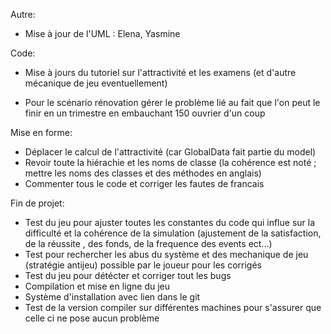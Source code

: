
Autre:
- Mise à jour de l'UML : Elena, Yasmine 


Code:
- Mise à jours du tutoriel sur l'attractivité et les examens (et d'autre mécanique de jeu eventuellement) 



- Pour le scénario rénovation gérer le problème lié au fait que l'on peut le finir en un trimestre en embauchant 150 ouvrier d'un coup


Mise en forme:
- Déplacer le calcul de l'attractivité (car GlobalData fait partie du model)
- Revoir toute la hiérachie et les noms de classe (la cohérence est noté ; mettre les noms des classes et des méthodes en anglais)
- Commenter tous le code et corriger les fautes de francais



Fin de projet:
- Test du jeu pour ajuster toutes les constantes du code qui influe sur la difficulté et la cohérence  de la simulation 
(ajustement de la satisfaction, de la réussite , des fonds, de la frequence des events ect...)
- Test pour rechercher les abus du système et des mechanique de jeu (stratégie antijeu) possible par le joueur pour les corrigés 
- Test du jeu pour détécter et corriger tout les bugs
- Compilation et mise en ligne du jeu
- Système d'installation avec lien dans le git
- Test de la version compiler sur différentes machines pour s'assurer que celle ci ne pose aucun problème
